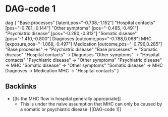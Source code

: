 # DAG-code 1
dag {
"Base processes" [latent,pos="-0.738,-1.152"]
"Hospital contacts" [pos="-0.781,-0.144"]
"Other symptoms" [pos="-0.485,-0.491"]
"Psychiatric disease" [pos="-0.280,-0.812"]
"Somatic disease" [pos="-1.410,-0.800"]
Diagnoses [outcome,pos="-0.788,0.068"]
MHC [exposure,pos="-1.068,-0.497"]
Medication [outcome,pos="-0.796,0.285"]
"Base processes" -> "Psychiatric disease"
"Base processes" -> "Somatic disease"
"Hospital contacts" -> Diagnoses
"Other symptoms" -> "Hospital contacts"
"Psychiatric disease" -> "Other symptoms"
"Psychiatric disease" -> MHC
"Somatic disease" -> "Other symptoms"
"Somatic disease" -> MHC
Diagnoses -> Medication
MHC -> "Hospital contacts"
}

## Backlinks
* [[Is the MHC flow in hospital generally appropriate]]
	* This is under the naive assumption that MHC can only be caused by a somatic or psychiatric disease:
[[DAG-code 1]]

<!-- #service -->

<!-- {BearID:3A7A7A18-126E-43BE-AAD2-46F68CD4A391-15756-0000130BA2F91F02} -->
